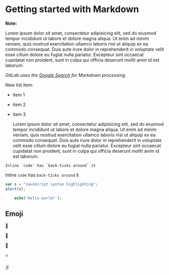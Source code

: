 # Getting started with Markdown

**Note:**

Lorem ipsum dolor sit amet, consectetur adipisicing elit, sed do eiusmod tempor incididunt ut labore et dolore magna aliqua. Ut enim ad minim veniam, quis nostrud exercitation ullamco laboris nisi ut aliquip ex ea commodo consequat. Duis aute irure dolor in reprehenderit in voluptate velit esse cillum dolore eu fugiat nulla pariatur. Excepteur sint occaecat cupidatat non proident, sunt in culpa qui officia deserunt mollit anim id est laborum.  

_GitLab uses the [Google Search](https://www.google.com/) for Markdown processing._  

New list item:
- item 1
- item 2
- item 3

	Lorem ipsum dolor sit amet, consectetur adipisicing elit, sed do eiusmod tempor incididunt ut labore et dolore magna aliqua. Ut enim ad minim veniam, quis nostrud exercitation ullamco laboris nisi ut aliquip ex ea commodo consequat. Duis aute irure dolor in reprehenderit in voluptate velit esse cillum dolore eu fugiat nulla pariatur. Excepteur sint occaecat cupidatat non proident, sunt in culpa qui officia deserunt mollit anim id est laborum.

```no-highlight
Inline `code` has `back-ticks around` it
```

Inline `code` has `back-ticks around` it

```javascript
var s = "JavaScript syntax highlighting";
alert(s);
```

```php
	echo('Hello world!');
```

## Emoji

:monkey:

:star2:

:speech_balloon:

:zap:

:v: